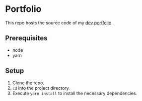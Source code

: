 # Portfolio

This repo hosts the source code of my [dev portfolio](https://meronogbai.me).

## Prerequisites

- node
- yarn

## Setup

1. Clone the repo.
1. `cd` into the project directory.
1. Execute `yarn install` to install the necessary dependencies.
